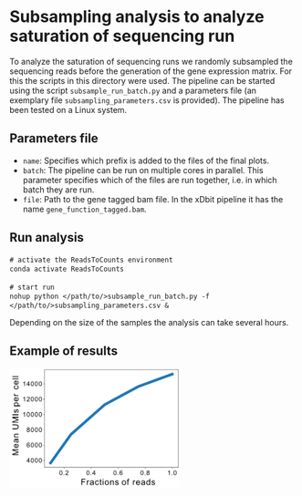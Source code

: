 # Subsampling analysis to analyze saturation of sequencing run

To analyze the saturation of sequencing runs we randomly subsampled the sequencing reads before the generation of the gene expression matrix. For this the scripts in this directory were used. The pipeline can be started using the script `subsample_run_batch.py` and a parameters file (an exemplary file `subsampling_parameters.csv` is provided). The pipeline has been tested on a Linux system.

## Parameters file

- `name`: Specifies which prefix is added to the files of the final plots.
- `batch`: The pipeline can be run on multiple cores in parallel. This parameter specifies which of the files are run together, i.e. in which batch they are run.
- `file`: Path to the gene tagged bam file. In the xDbit pipeline it has the name `gene_function_tagged.bam`.

## Run analysis
```
# activate the ReadsToCounts environment
conda activate ReadsToCounts

# start run
nohup python </path/to/>subsample_run_batch.py -f </path/to/>subsampling_parameters.csv &
```

Depending on the size of the samples the analysis can take several hours.

## Example of results

<img src="subsampling_example_plot.PNG" width="300">

